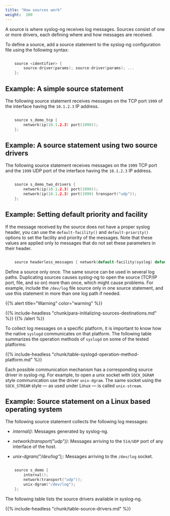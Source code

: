 ```yaml
---
title: "How sources work"
weight:  100
---
```

<!-- DISCLAIMER: This file is based on the syslog-ng Open Source Edition documentation https://github.com/balabit/syslog-ng-ose-guides/commit/2f4a52ee61d1ea9ad27cb4f3168b95408fddfdf2 and is used under the terms of The syslog-ng Open Source Edition Documentation License. The file has been modified by Axoflow. -->

A source is where syslog-ng receives log messages. Sources consist of one or more drivers, each defining where and how messages are received.

To define a source, add a source statement to the syslog-ng configuration file using the following syntax:

```c

    source <identifier> {
        source-driver(params); source-driver(params); ...
    };

```


## Example: A simple source statement

The following source statement receives messages on the TCP port `1999` of the interface having the `10.1.2.3` IP address.

```c

    source s_demo_tcp {
        network(ip(10.1.2.3) port(1999));
    };

```



## Example: A source statement using two source drivers

The following source statement receives messages on the `1999` TCP port and the `1999` UDP port of the interface having the `10.1.2.3` IP address.

```c

    source s_demo_two_drivers {
        network(ip(10.1.2.3) port(1999));
        network(ip(10.1.2.3) port(1999) transport("udp"));
    };

```



## Example: Setting default priority and facility

If the message received by the source does not have a proper syslog header, you can use the `default-facility()` and `default-priority()` options to set the facility and priority of the messages. Note that these values are applied only to messages that do not set these parameters in their header.

```c

    source headerless_messages { network(default-facility(syslog) default-priority(emerg)); };

```


Define a source only once. The same source can be used in several log paths. Duplicating sources causes syslog-ng to open the source (TCP/IP port, file, and so on) more than once, which might cause problems. For example, include the `/dev/log` file source only in one source statement, and use this statement in more than one log path if needed.

{{% alert title="Warning" color="warning" %}}

{{% include-headless "chunk/para-initializing-sources-destinations.md" %}} {{% /alert %}}

To collect log messages on a specific platform, it is important to know how the native `syslogd` communicates on that platform. The following table summarizes the operation methods of `syslogd` on some of the tested platforms:

{{% include-headless "chunk/table-syslogd-operation-method-platform.md" %}}

Each possible communication mechanism has a corresponding source driver in syslog-ng. For example, to open a unix socket with `SOCK_DGRAM` style communication use the driver `unix-dgram`. The same socket using the `SOCK_STREAM` style — as used under Linux — is called `unix-stream`.


## Example: Source statement on a Linux based operating system

The following source statement collects the following log messages:

  - *internal()*: Messages generated by syslog-ng.

  - *network(transport("udp"))*: Messages arriving to the `514/UDP` port of any interface of the host.

  - *unix-dgram("/dev/log");*: Messages arriving to the `/dev/log` socket.

```c

    source s_demo {
        internal();
        network(transport("udp"));
        unix-dgram("/dev/log");
    };

```


The following table lists the source drivers available in syslog-ng.

{{% include-headless "chunk/table-source-drivers.md" %}}
